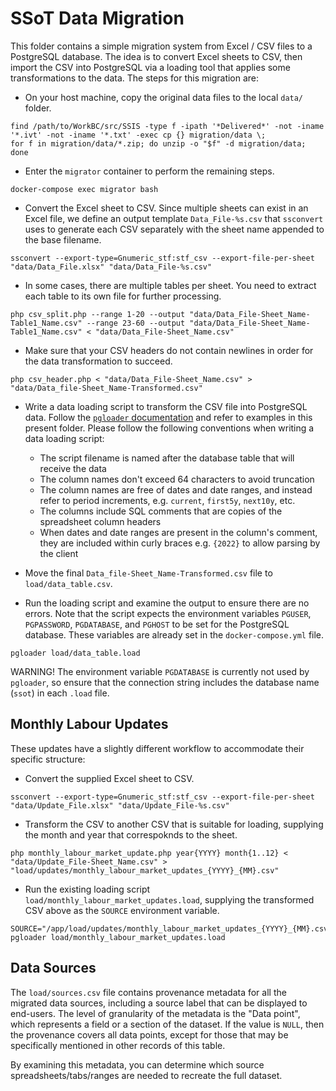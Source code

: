 SSoT Data Migration
===================

This folder contains a simple migration system from Excel / CSV files to a PostgreSQL database. The idea is to convert Excel sheets to CSV, then import the CSV into PostgreSQL via a loading tool that applies some transformations to the data. The steps for this migration are:

- On your host machine, copy the original data files to the local `data/` folder.
```
find /path/to/WorkBC/src/SSIS -type f -ipath '*Delivered*' -not -iname '*.ivt' -not -iname '*.txt' -exec cp {} migration/data \;
for f in migration/data/*.zip; do unzip -o "$f" -d migration/data; done
```

- Enter the `migrator` container to perform the remaining steps.
```
docker-compose exec migrator bash
```

- Convert the Excel sheet to CSV. Since multiple sheets can exist in an Excel file, we define an output template `Data_File-%s.csv` that `ssconvert` uses to generate each CSV separately with the sheet name appended to the base filename.
```
ssconvert --export-type=Gnumeric_stf:stf_csv --export-file-per-sheet "data/Data_File.xlsx" "data/Data_File-%s.csv"
```

- In some cases, there are multiple tables per sheet. You need to extract each table to its own file for further processing.
```
php csv_split.php --range 1-20 --output "data/Data_File-Sheet_Name-Table1_Name.csv" --range 23-60 --output "data/Data_File-Sheet_Name-Table1_Name.csv" < "data/Data_File-Sheet_Name.csv"
```

- Make sure that your CSV headers do not contain newlines in order for the data transformation to succeed.
```
php csv_header.php < "data/Data_File-Sheet_Name.csv" > "data/Data_file-Sheet_Name-Transformed.csv"
```

- Write a data loading script to transform the CSV file into PostgreSQL data. Follow the [`pgloader` documentation](https://pgloader.readthedocs.io/en/latest/tutorial/tutorial.html#loading-csv-data-with-pgloader) and refer to examples in this present folder. Please follow the following conventions when writing a data loading script:
  - The script filename is named after the database table that will receive the data
  - The column names don't exceed 64 characters to avoid truncation
  - The column names are free of dates and date ranges, and instead refer to period increments, e.g. `current`, `first5y`, `next10y`, etc.
  - The columns include SQL comments that are copies of the spreadsheet column headers
  - When dates and date ranges are present in the column's comment, they are included within curly braces e.g. `{2022}` to allow parsing by the client

- Move the final `Data_file-Sheet_Name-Transformed.csv` file to `load/data_table.csv`.

- Run the loading script and examine the output to ensure there are no errors. Note that the script expects the environment variables `PGUSER`, `PGPASSWORD`, `PGDATABASE`, and `PGHOST` to be set for the PostgreSQL database. These variables are already set in the `docker-compose.yml` file.
```
pgloader load/data_table.load
```
WARNING! The environment variable `PGDATABASE` is currently not used by `pgloader`, so ensure that the connection string includes the database name (`ssot`) in each `.load` file.

## Monthly Labour Updates
These updates have a slightly different workflow to accommodate their specific structure:

- Convert the supplied Excel sheet to CSV.
```
ssconvert --export-type=Gnumeric_stf:stf_csv --export-file-per-sheet "data/Update_File.xlsx" "data/Update_File-%s.csv"
```

- Transform the CSV to another CSV that is suitable for loading, supplying the month and year that correspoknds to the sheet.
```
php monthly_labour_market_update.php year{YYYY} month{1..12} < "data/Update_File-Sheet_Name.csv" > "load/updates/monthly_labour_market_updates_{YYYY}_{MM}.csv"
```

- Run the existing loading script `load/monthly_labour_market_updates.load`, supplying the transformed CSV above as the `SOURCE` environment variable.
```
SOURCE="/app/load/updates/monthly_labour_market_updates_{YYYY}_{MM}.csv" pgloader load/monthly_labour_market_updates.load
```
## Data Sources
The `load/sources.csv` file contains provenance metadata for all the migrated data sources, including a source label that can be displayed to end-users. The level of granularity of the metadata is the "Data point", which represents a field or a section of the dataset. If the value is `NULL`, then the provenance covers all data points, except for those that may be specifically mentioned in other records of this table.

By examining this metadata, you can determine which source spreadsheets/tabs/ranges are needed to recreate the full dataset.